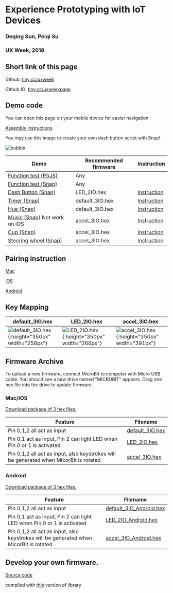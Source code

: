 # Experience Prototyping with IoT Devices

### Deqing Sun, Peiqi Su

### UX Week, 2018




## Short link of this page

Github: [tiny.cc/uxweek](http://tiny.cc/uxweek)

Github IO: [tiny.cc/uxweekpage](http://tiny.cc/uxweekpage)

## Demo code

You can open this page on your mobile device for easier navigation

[Assembly instructions](https://deqingsun.github.io/UX-Week-2018-Workshop/instruction/)

You may use this image to create your own dash button script with Snap!.

![bubble](https://deqingsun.github.io/UX-Week-2018-Workshop/demo/bubble.gif)

|Demo|Recommended firmware| Instruction |
|---|---|---|
|[Function test (P5JS)](https://deqingsun.github.io/UX-Week-2018-Workshop/demo/PressTest/)|Any| |
|[Function test (Snap)](https://snap.berkeley.edu/snapsource/snap.html#present:Username=deqing&ProjectName=testMicrobit)|Any| |
|[Dash Button (Snap)](https://snap.berkeley.edu/snapsource/snap.html#present:Username=deqing&ProjectName=dashButton)|LED_2IO.hex|[Instruction](https://deqingsun.github.io/UX-Week-2018-Workshop/instruction/index.html#dash-button)|
|[Timer (Snap)](https://snap.berkeley.edu/snapsource/snap.html#present:Username=deqing&ProjectName=timer)|default_3IO.hex|[Instruction](https://deqingsun.github.io/UX-Week-2018-Workshop/instruction/index.html#timer--hue)|
|[Hue (Snap)](https://snap.berkeley.edu/snapsource/snap.html#present:Username=deqing&ProjectName=hue)|default_3IO.hex|[Instruction](https://deqingsun.github.io/UX-Week-2018-Workshop/instruction/index.html#timer--hue)|
|[Music (Snap)](https://snap.berkeley.edu/snapsource/snap.html#present:Username=deqing&ProjectName=music) Not work on iOS|accel_3IO.hex|[Instruction](https://deqingsun.github.io/UX-Week-2018-Workshop/instruction/index.html#music-not-work-on-ios)|
|[Cup (Snap)](https://snap.berkeley.edu/snapsource/snap.html#present:Username=deqing&ProjectName=cup)|accel_3IO.hex|[Instruction](https://deqingsun.github.io/UX-Week-2018-Workshop/instruction/index.html#cup)|
|[Steering wheel (Snap)](https://snap.berkeley.edu/snapsource/snap.html#present:Username=deqing&ProjectName=steeringWheel)|accel_3IO.hex|[Instruction](https://deqingsun.github.io/UX-Week-2018-Workshop/instruction/index.html#steering-wheel)|

## Pairing instruction

[Mac](https://deqingsun.github.io/UX-Week-2018-Workshop/pair/Pair%20Microbit%20with%20Mac.pdf)

[iOS](https://deqingsun.github.io/UX-Week-2018-Workshop/pair/Pair%20Microbit%20with%20iOS.pdf)

[Android](https://deqingsun.github.io/UX-Week-2018-Workshop/pair/Pair%20Microbit%20with%20Android.pdf)

## Key Mapping

| default_3IO.hex | LED_2IO.hex | accel_3IO.hex |
|---|---|---|
| ![default_3IO.hex](https://deqingsun.github.io/UX-Week-2018-Workshop/connections/conn_3IO.png){:height="350px" width="258px"} | ![LED_2IO.hex](https://deqingsun.github.io/UX-Week-2018-Workshop/connections/conn_2IO.png){:height="350px" width="266px"} | ![accel_3IO.hex](https://deqingsun.github.io/UX-Week-2018-Workshop/connections/conn_3IO_ACCEL.png){:height="350px" width="391px"} |

## Firmware Archive

To upload a new firmware, connect MicroBit to computer with Micro USB cable. You should see a new drive named "MICROBIT" appears. Drag one hex file into the drive to update firmware.

### Mac/iOS

[Download package of 3 hex files.](https://deqingsun.github.io/UX-Week-2018-Workshop/firmware/mac_ios.zip)

| Feature  | Filename |
|---|---|
| Pin 0,1,2 all act as input  | [default_3IO.hex](https://deqingsun.github.io/UX-Week-2018-Workshop/firmware/mac_ios/default_3IO.hex)  |
| Pin 0,1 act as input, Pin 2 can light LED when Pin 0 or 1 is activated  | [LED_2IO.hex](https://deqingsun.github.io/UX-Week-2018-Workshop/firmware/mac_ios/LED_2IO.hex)  |
| Pin 0,1,2 all act as input, also keystrokes will be generated when MicorBit is rotated  | [accel_3IO.hex](https://deqingsun.github.io/UX-Week-2018-Workshop/firmware/mac_ios/accel_3IO.hex)  |

### Android

[Download package of 3 hex files.](https://deqingsun.github.io/UX-Week-2018-Workshop/firmware/android.zip)

| Feature  | Filename |
|---|---|
| Pin 0,1,2 all act as input  | [default_3IO_Android.hex](https://deqingsun.github.io/UX-Week-2018-Workshop/firmware/android/default_3IO_Android.hex)  |
| Pin 0,1 act as input, Pin 2 can light LED when Pin 0 or 1 is activated  | [LED_2IO_Android.hex](https://deqingsun.github.io/UX-Week-2018-Workshop/firmware/android/LED_2IO_Android.hex)   |
| Pin 0,1,2 all act as input, also keystrokes will be generated when MicorBit is rotated  | [accel_3IO_Android.hex](https://deqingsun.github.io/UX-Week-2018-Workshop/firmware/android/accel_3IO_Android.hex)  |

## Develop your own firmware.

[Source code](https://github.com/DeqingSun/UX-Week-2018-Workshop/tree/developPackage/ArduinoTestCode/HID_keyboard)

compiled with [this](https://github.com/DeqingSun/arduino-BLEPeripheral) version of library

